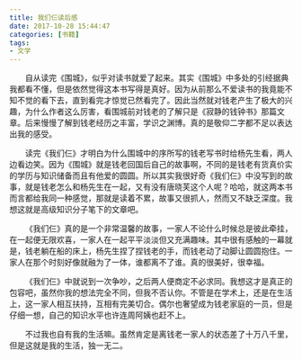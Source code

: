 ```yaml
---
title: 我们仨读后感
date: 2017-10-28 15:44:47
categories: [书籍]
tags:
- 文学
---
```




&emsp;&emsp;自从读完《围城》，似乎对读书就爱了起来。其实《围城》中多处的引经据典我都看不懂，但是依然觉得这本书写得是真好。因为从前那么不爱读书的我竟能不知不觉的看下去，直到看完才惊觉已然看完了。因此当然就对钱老产生了极大的兴趣，为什么作者这么厉害，看围城前对钱老的了解只是《寂静的钱钟书》那篇文章。后来慢慢了解到钱老经历之丰富，学识之渊博。真的是敬仰二字都不足以表达出我的感受。

&emsp;&emsp;读完《我们仨》才明白为什么围城中的序所写的钱老写书时给杨先生看，两人边看边笑。因为《围城》就是钱老回国后自己的故事啊，不同的是钱老有货真价实的学历与知识储备而且有他爱的圆圆。所以其实我很好奇《我们仨》中没写到的故事，就是钱老怎么和杨先生在一起，又有没有唐晓芙这个人呢？哈哈，就这两本书而言都给我同一种感觉，那就是读着不累，故事又很抓人，然而又不缺乏深度。我想这就是高级知识分子笔下的文章吧。

&emsp;&emsp;《我们仨》真的是一个非常温馨的故事，一家人不论什么时候总是彼此牵挂，在一起便无限欢喜，一家人在一起平平淡淡但又充满趣味。其中很有感触的一幕就是，钱老躺在船的床上，杨先生捏了捏钱老的手，而钱老动了动脚让圆圆抱住。一家人在那个时刻好像就融为了一体，谁都离不了谁。真的很美好，很幸福。

&emsp;&emsp;《我们仨》中就说到一次争吵，之后两人便商定不必求同。我想这才是真正的包容吧，虽然你我的想法完全不同，但我不否认你。不管是在学术上，还是在生活上，这一家人相互扶持，互相有完美切合。偶尔也奢望成为钱老家庭的一员，但是仔细一想，自己的知识水平也许连周阿姨也赶不上。

&emsp;&emsp;不过我也自有我的生活嘛。虽然肯定是离钱老一家人的状态差了十万八千里，但是这就是我的生活，独一无二。